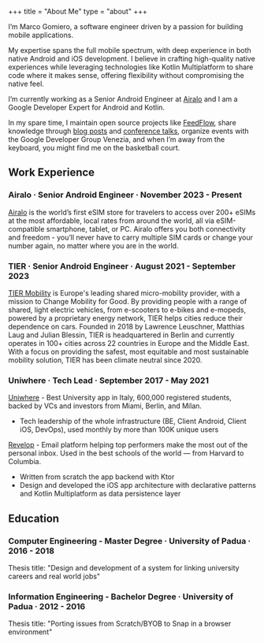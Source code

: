 +++
title = "About Me"
type = "about"
+++

I’m Marco Gomiero, a software engineer driven by a passion for building mobile applications.  

My expertise spans the full mobile spectrum, with deep experience in both native Android and iOS development. I believe in crafting high-quality native experiences while leveraging technologies like Kotlin Multiplatform to share code where it makes sense, offering flexibility without compromising the native feel.

I’m currently working as a Senior Android Engineer at [Airalo](https://www.airalo.com/) and I am a Google Developer Expert for Android and Kotlin.

In my spare time, I maintain open source projects like [FeedFlow](https://feedflow.dev/), share knowledge through [blog posts](/posts) and [conference talks](/talks), organize events with the Google Developer Group Venezia, and when I’m away from the keyboard, you might find me on the basketball court.

## Work Experience

### Airalo · Senior Android Engineer · November 2023 - Present

[Airalo](https://www.airalo.com/) is the world’s first eSIM store for travelers to access over 200+ eSIMs at the most affordable, local rates from around the world, all via eSIM-compatible smartphone, tablet, or PC. Airalo offers you both connectivity and freedom - you’ll never have to carry multiple SIM cards or change your number again, no matter where you are in the world.

### TIER · Senior Android Engineer · August 2021 - September 2023

[TIER Mobility](https://www.tier.app/) is Europe's leading shared micro-mobility provider, with a mission to Change Mobility for Good. By providing people with a range of shared, light electric vehicles, from e-scooters to e-bikes and e-mopeds, powered by a proprietary energy network, TIER helps cities reduce their dependence on cars. Founded in 2018 by Lawrence Leuschner, Matthias Laug and Julian Blessin, TIER is headquartered in Berlin and currently operates in 100+ cities across 22 countries in Europe and the Middle East. With a focus on providing the safest, most equitable and most sustainable mobility solution, TIER has been climate neutral since 2020.

### Uniwhere · Tech Lead · September 2017 - May 2021

[Uniwhere](https://www.uniwhere.com/) - Best University app in Italy, 600,000 registered students,
backed by VCs and investors from Miami, Berlin, and Milan.
- Tech leadership of the whole infrastructure (BE, Client Android, Client iOS, DevOps), used monthly by more than 100K unique users

[Revelop](https://revelop.app/) - Email platform helping top performers make the most out of the personal inbox. Used in the best schools of the world — from Harvard to Columbia.
 - Written from scratch the app backend with Ktor
 - Design and developed the iOS app architecture with declarative patterns and Kotlin Multiplatform as data persistence layer

## Education

### Computer Engineering - Master Degree · University of Padua · 2016 - 2018

Thesis title: "Design and development of a system for linking university careers and real world jobs"

### Information Engineering - Bachelor Degree · University of Padua · 2012 - 2016

Thesis title: "Porting issues from Scratch/BYOB to Snap in a browser environment"

